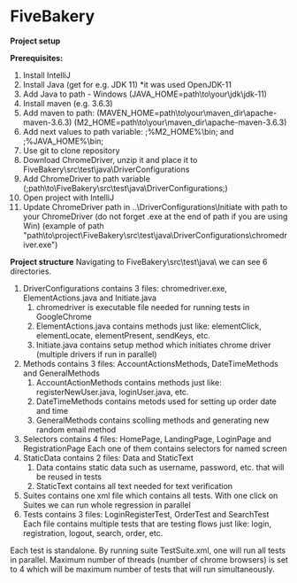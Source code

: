 # FiveBakery
**Project setup**

**Prerequisites:**
1. Install IntelliJ
2. Install Java (get for e.g. JDK 11) *it was used OpenJDK-11 
3. Add Java to path - Windows (JAVA_HOME=path\to\your\jdk\jdk-11)
4. Install maven (e.g. 3.6.3)
5. Add maven to path: (MAVEN_HOME=path\to\your\maven_dir\apache-maven-3.6.3)
		    (M2_HOME=path\to\your\maven_dir\apache-maven-3.6.3)
6. Add next values to path variable: ;%M2_HOME%\bin; and ;%JAVA_HOME%\bin;
7. Use git to clone repository
8. Download ChromeDriver, unzip it and place it to FiveBakery\src\test\java\DriverConfigurations
9. Add ChromeDriver to path variable (;path\to\FiveBakery\src\test\java\DriverConfigurations;) 
10. Open project with IntelliJ 
11. Update ChromeDriver path in ..\DriverConfigurations\Initiate with path to your ChromeDriver (do not forget .exe at the end of path if you are using Win)
(example of path "path\to\project\\FiveBakery\\src\\test\\java\\DriverConfigurations\\chromedriver.exe")

**Project structure**
Navigating to  FiveBakery\src\test\java\ we can see 6 directories. 
 1. DriverConfigurations contains 3 files: chromedriver.exe, ElementActions.java and Initiate.java
	1. chromedriver is executable file needed for running tests in GoogleChrome
	2. ElementActions.java contains methods just like: elementClick, elementLocate, elementPresent, sendKeys, etc.
	3. Initiate.java contains setup method which initiates chrome driver (multiple drivers if run in parallel)
 2. Methods contains 3 files: AccountActionsMethods, DateTimeMethods and GeneralMethods
	1. AccountActionMethods contains methods just like: registerNewUser.java, loginUser.java, etc.
	2. DateTimeMethods contains metods used for setting up order date and time
	3. GeneralMethods contains scolling methods and generating new random email method
 3. Selectors contains 4 files: HomePage, LandingPage, LoginPage and RegistrationPage
	Each one of them contains selectors for named screen
 4. StaticData contains 2 files: Data and StaticText
	1. Data contains static data such as username, password, etc. that will be reused in tests
	2. StaticText contains all text needed for text verification
 5. Suites contains one xml file which contains all tests. With one click on Suites we can run whole regression in parallel
 6. Tests contains 3 files: LoginRegisterTest, OrderTest and SearchTest
	Each file contains multiple tests that are testing flows just like: login, registration, logout, search, order, etc.

Each test is standalone. By running suite TestSuite.xml, one will run all tests in parallel. Maximum number of threads (number of chrome browsers) 
is set to 4 which will be maximum number of tests that will run simultaneously.
